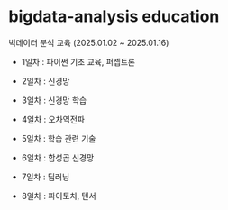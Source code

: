 # bigdata-analysis education
빅데이터 분석 교육 (2025.01.02 ~ 2025.01.16)

- 1일차 : 파이썬 기초 교육, 퍼셉트론

- 2일차 : 신경망

- 3일차 : 신경망 학습

- 4일차 : 오차역전파

- 5일차 : 학습 관련 기술

- 6일차 : 합성곱 신경망

- 7일차 : 딥러닝

- 8일차 : 파이토치, 텐서

